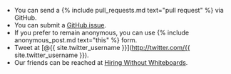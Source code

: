- You can send a {% include pull_requests.md text="pull request" %} via GitHub.
- You can submit a [GitHub
  issue](https://github.com/cheesesashimi/theywhiteboardedme/issues).
- If you prefer to remain anonymous, you can use {% include anonymous_post.md text="this" %} form.
- Tweet at [@{{ site.twitter_username }}](http://twitter.com/{{ site.twitter_username }}).
- Our friends can be reached at [Hiring Without Whiteboards](http://github.com/poteto/hiring-without-whiteboards).